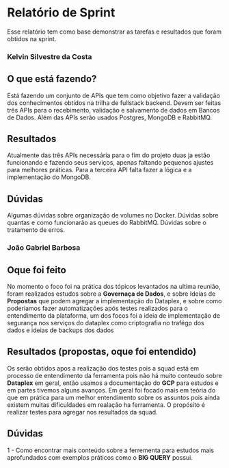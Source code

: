 # Relatório de Sprint

Esse relatório tem como base demonstrar as tarefas e resultados que foram obtidos na sprint.

### Kelvin Silvestre da Costa

## O que está fazendo?

Está fazendo um conjunto de APIs que tem como objetivo fazer a validação dos conhecimentos obtidos na trilha de fullstack backend. Devem ser feitas três APIs para o recebimento, validação e salvamento de dados em Bancos de Dados. Além das APIs serão usados Postgres, MongoDB e RabbitMQ.

## Resultados

Atualmente das três APIs necessária para o fim do projeto duas ja estão funcionando e fazendo seus serviços, apenas faltando pequenos ajustes para melhores práticas. Para a terceira API falta fazer a lógica e a implementação do MongoDB.

## Dúvidas

Algumas dúvidas sobre organização de volumes no Docker. Dúvidas sobre quantas e como funcionarão as queues do RabbitMQ. Dúvidas sobre o tratamento de erros.

### João Gabriel Barbosa

## Oque foi feito

No momento o foco foi na prática dos tópicos levantados na ultima reunião, foram realizados estudos sobre a **Governaça de Dados**, e sobre Ideias de **Propostas** que podem agregar a implementação do Dataplex, e sobre como poderiamos fazer automatizações após testes realizados para o entendimento da plataforma, um dos focos foi a ideia de implementação de segurança nos serviços do dataplex como criptografia no trafégp dos dados e ideias de backups dos dados

## Resultados (propostas, oque foi entendido)

Os serão obtidos apos a realização dos testes pois a squad está em processo de entendimento da ferramenta pois não há muito conteudo sobre **Dataplex** em geral, então usamos a documentação do **GCP** para estudos e em partes tivemos alguns avanços. Em geral foi focado mais em teória do que em prática para um melhor entendimento sobre os assuntos pois ainda existem muitas dificuldades em realação ha ferramenta.
O propósito é realizar testes para agregar nos resultados da squad.

## Dúvidas

1 - Como encontrar mais conteúdo sobre a ferrementa para estudos mais aprofundados com exemplos práticos como o **BIG QUERY** possui.
